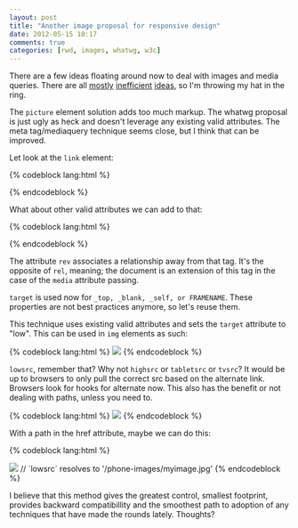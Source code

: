 ```yaml
---
layout: post
title: "Another image proposal for responsive design"
date: 2012-05-15 10:17
comments: true
categories: [rwd, images, whatwg, w3c] 
---
```



There are a few ideas floating around now to deal with images and media queries. There are 
all [mostly](http://www.w3.org/community/respimg/2012/05/13/an-alternative-proposition-to-and-srcset-with-wider-scope/) [inefficient](https://github.com/Wilto/respimg) [ideas](https://gist.github.com/2701939), so I'm throwing my hat in the ring.

<!-- more -->

The `picture` element solution adds too much markup. The whatwg proposal is just ugly as heck and doesn't leverage any existing valid attributes. The meta tag/mediaquery technique seems close, but I think that can be improved.

Let look at the `link` element:

{% codeblock lang:html %}
<link 
	rel="stylesheet" 
	href="smartphone.css" 
	media="screen and (max-device-width: 480px)">
{% endcodeblock %}

What about other valid attributes we can add to that:

{% codeblock lang:html %}
<link
	rev="alternate"
	href="#"
	media="screen and (max-device-width: 480px)"
	target="low">
{% endcodeblock %}

The attribute `rev` associates a relationship away from that tag. It's the opposite of `rel`, meaning; the document is an extension of this tag in the case of the `media` attribute passing.

`target` is used now for `_top, _blank, _self, or FRAMENAME`. These properties are not best practices anymore, so let's reuse them. 

This technique uses existing valid attributes and sets the `target` attribute to "low". This can be used in `img` elements as such:

{% codeblock lang:html %}
<img src="myimage.jpg" lowsrc="myimage-phone.jpg">
{% endcodeblock %}

`lowsrc`, remember that? Why not `highsrc` or `tabletsrc` or `tvsrc`? It would be up to browsers to only pull the correct src based on the alternate link. Browsers look for hooks for alternate now. This also has the benefit or not dealing with paths, unless you need to.

{% codeblock lang:html %}
<img src="myimage.jpg" lowsrc="" tvsrc="tvimage.jpg" highsrc="http://cdn.bigimages.org/myimage.jpg">
{% endcodeblock %}

With a path in the href attribute, maybe we can do this:

{% codeblock lang:html %} 
<link
	rev="alternate"
	href="/phone-images/"
	media="screen and (max-device-width: 480px)"
	target="low">
<img src="myimage.jpg" lowsrc="myimage.jpg"> // `lowsrc` resolves to '/phone-images/myimage.jpg' 
{% endcodeblock %}

I believe that this method gives the greatest control, smallest footprint, provides backward compatibillity and the smoothest path to adoption of any techniques that have made the rounds lately. Thoughts?


